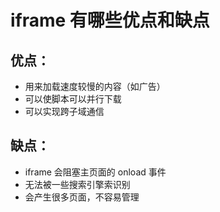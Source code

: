 # iframe 有哪些优点和缺点



## 优点：
- ⽤来加载速度较慢的内容（如⼴告）
- 可以使脚本可以并⾏下载
- 可以实现跨⼦域通信 
## 缺点：
- iframe 会阻塞主⻚⾯的 onload 事件
- ⽆法被⼀些搜索引擎索识别
- 会产⽣很多⻚⾯，不容易管理